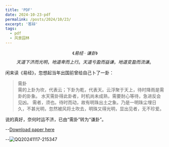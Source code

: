 ```yaml
---
title: 'PDF'
date: 2024-10-23-pdf
permalink: /posts/2024/10/23/
excerpt: '答辩'
tags:
  - pdf
  - 风景园林
---
```


$$《易经·谦卦》$$
$$天道下济而光明，地道卑而上行。天道亏盈而益谦，地道变盈而流谦。$$

闲来读《易经》，忽想起当年出国前曾给自己卜了一卦：
>需卦   
>需的上卦为坎，代表云；下卦为乾，代表天。云浮聚于天上，待时降雨是需卦的卦象。
>水天需卦得此卦者，时机尚未成熟，需要耐心等待，急进反会见凶。
>需者，须也。待时而动，故有明珠出土之象。乃是一明珠尘埋日久，不甚光明，忽然被风将土吹去，明珠又得光明，显出见者，无不珍爱。

说的真好，奈何时运不济，已由“需卦”转为“谦卦”。

--[Download paper here](https://github.com/lostagex/lostagex.github.io/blob/master/files/论无所不在的时空智能.pdf)

--![QQ20241117-215347](https://github.com/user-attachments/assets/d8a539bd-4eed-4da4-8885-556589b2f17d)
